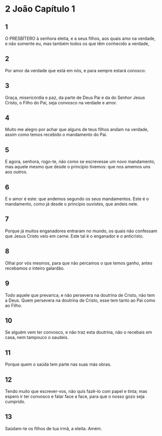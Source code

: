 # 2 João Capítulo 1

## 1
O PRESBÍTERO à senhora eleita, e a seus filhos, aos quais amo na verdade, e não somente eu, mas também todos os que têm conhecido a verdade,

## 2
Por amor da verdade que está em nós, e para sempre estará conosco:

## 3
Graça, misericórdia e paz, da parte de Deus Pai e da do Senhor Jesus Cristo, o Filho do Pai, seja convosco na verdade e amor.

## 4
Muito me alegro por achar que alguns de teus filhos andam na verdade, assim como temos recebido o mandamento do Pai.

## 5
E agora, senhora, rogo-te, não como se escrevesse um novo mandamento, mas aquele mesmo que desde o princípio tivemos: que nos amemos uns aos outros.

## 6
E o amor é este: que andemos segundo os seus mandamentos. Este é o mandamento, como já desde o princípio ouvistes, que andeis nele.

## 7
Porque já muitos enganadores entraram no mundo, os quais não confessam que Jesus Cristo veio em carne. Este tal é o enganador e o anticristo.

## 8
Olhai por vós mesmos, para que não percamos o que temos ganho, antes recebamos o inteiro galardão.

## 9
Todo aquele que prevarica, e não persevera na doutrina de Cristo, não tem a Deus. Quem persevera na doutrina de Cristo, esse tem tanto ao Pai como ao Filho.

## 10
Se alguém vem ter convosco, e não traz esta doutrina, não o recebais em casa, nem tampouco o saudeis.

## 11
Porque quem o saúda tem parte nas suas más obras.

## 12
Tendo muito que escrever-vos, não quis fazê-lo com papel e tinta; mas espero ir ter convosco e falar face a face, para que o nosso gozo seja cumprido.

## 13
Saúdam-te os filhos de tua irmã, a eleita. Amém.

